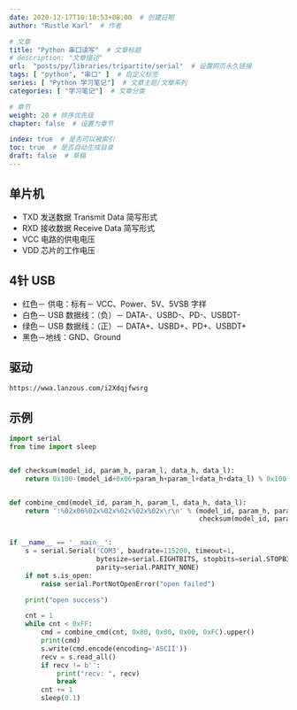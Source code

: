 ```yaml
---
date: 2020-12-17T10:10:53+08:00  # 创建日期
author: "Rustle Karl"  # 作者

# 文章
title: "Python 串口读写"  # 文章标题
# description: "文章描述"
url:  "posts/py/libraries/tripartite/serial"  # 设置网页永久链接
tags: [ "python", "串口" ]  # 自定义标签
series: [ "Python 学习笔记"]  # 文章主题/文章系列
categories: [ "学习笔记"]  # 文章分类

# 章节
weight: 20 # 排序优先级
chapter: false  # 设置为章节

index: true  # 是否可以被索引
toc: true  # 是否自动生成目录
draft: false  # 草稿
---
```


## 单片机

- TXD 发送数据 Transmit Data 简写形式  
- RXD 接收数据 Receive Data 简写形式
- VCC 电路的供电电压
- VDD 芯片的工作电压

## 4针 USB

- 红色－ 供电：标有－ VCC、Power、5V、5VSB 字样
- 白色－ USB 数据线：（负）－ DATA-、USBD-、PD-、USBDT-
- 绿色－ USB 数据线：（正）－ DATA+、USBD+、PD+、USBDT+
- 黑色－地线：GND、Ground

## 驱动

```url
https://wwa.lanzous.com/i2Xdqjfwsrg
```

## 示例

```py
import serial
from time import sleep


def checksum(model_id, param_h, param_l, data_h, data_l):
    return 0x100-(model_id+0x06+param_h+param_l+data_h+data_l) % 0x100


def combine_cmd(model_id, param_h, param_l, data_h, data_l):
    return ':%02x06%02x%02x%02x%02x%02x\r\n' % (model_id, param_h, param_l, data_h, data_l,
                                                checksum(model_id, param_h, param_l, data_h, data_l))


if __name__ == '__main__':
    s = serial.Serial('COM3', baudrate=115200, timeout=1,
                      bytesize=serial.EIGHTBITS, stopbits=serial.STOPBITS_ONE,
                      parity=serial.PARITY_NONE)
    if not s.is_open:
        raise serial.PortNotOpenError("open failed")

    print("open success")

    cnt = 1
    while cnt < 0xFF:
        cmd = combine_cmd(cnt, 0x80, 0x00, 0x00, 0xFC).upper()
        print(cmd)
        s.write(cmd.encode(encoding='ASCII'))
        recv = s.read_all()
        if recv != b'':
            print("recv: ", recv)
            break
        cnt += 1
        sleep(0.1)
```

